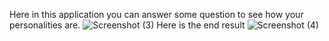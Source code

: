 
Here in this application you can answer some question to see how your personalities are.
![Screenshot (3)](https://user-images.githubusercontent.com/75742974/211730517-e02f267e-f020-43ac-b387-de11cc1e5831.png)
Here is the end result
![Screenshot (4)](https://user-images.githubusercontent.com/75742974/211730772-7568fe81-c8f0-4d48-80b9-d158b328becf.png)
